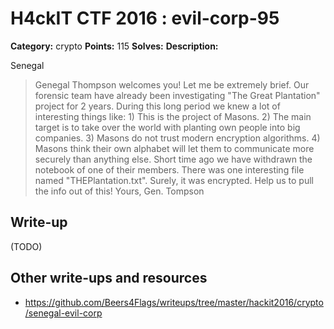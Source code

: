 # H4ckIT CTF 2016 : evil-corp-95

**Category:** crypto
**Points:** 115
**Solves:**
**Description:**

Senegal

> Genegal Thompson welcomes you! Let me be extremely brief. Our forensic team have already been investigating "The Great Plantation" project for 2 years. During this long period we knew a lot of interesting things like: 1) This is the project of Masons. 2) The main target is to take over the world with planting own people into big companies. 3) Masons do not trust modern encryption algorithms. 4) Masons think their own alphabet will let them to communicate more securely than anything else. Short time ago we have withdrawn the notebook of one of their members. There was one interesting file named "THEPlantation.txt". Surely, it was encrypted. Help us to pull the info out of this! Yours, Gen. Tompson

## Write-up

(TODO)

## Other write-ups and resources

* https://github.com/Beers4Flags/writeups/tree/master/hackit2016/crypto/senegal-evil-corp
